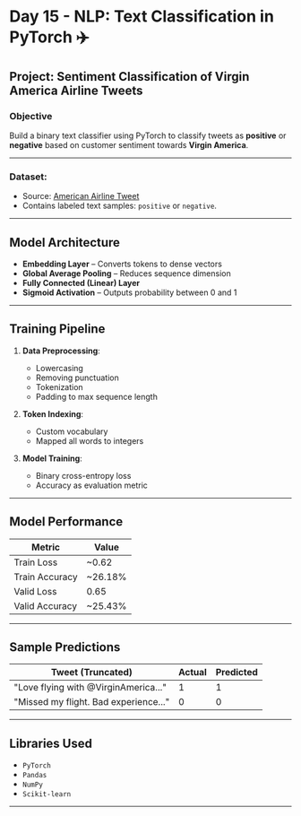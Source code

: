 # Day 15 - NLP: Text Classification in PyTorch ✈️

## Project: Sentiment Classification of Virgin America Airline Tweets

### Objective
Build a binary text classifier using PyTorch to classify tweets as **positive** or **negative** based on customer sentiment towards **Virgin America**.

---

### Dataset:
- Source: [American Airline Tweet](https://lazyprogrammer.me/course_files/AirlineTweets.csv)
- Contains labeled text samples: `positive` or `negative`.

---

## Model Architecture

- **Embedding Layer** – Converts tokens to dense vectors
- **Global Average Pooling** – Reduces sequence dimension
- **Fully Connected (Linear) Layer**
- **Sigmoid Activation** – Outputs probability between 0 and 1

---

## Training Pipeline

1. **Data Preprocessing**:
   - Lowercasing
   - Removing punctuation
   - Tokenization
   - Padding to max sequence length

2. **Token Indexing**:
   - Custom vocabulary
   - Mapped all words to integers

3. **Model Training**:
   - Binary cross-entropy loss
   - Accuracy as evaluation metric

---

## Model Performance

| Metric          | Value    |
|-----------------|----------|
| Train Loss      | ~0.62    |
| Train Accuracy  | ~26.18%  |
| Valid Loss      | 0.65     |
| Valid Accuracy  | ~25.43%  |

---

## Sample Predictions

| Tweet (Truncated)                        | Actual | Predicted |
|-----------------------------------------|--------|-----------|
| "Love flying with @VirginAmerica..."    | 1      |    1       |
| "Missed my flight. Bad experience..."   | 0      |    0       |

---

## Libraries Used

- `PyTorch`
- `Pandas`
- `NumPy`
- `Scikit-learn`

---